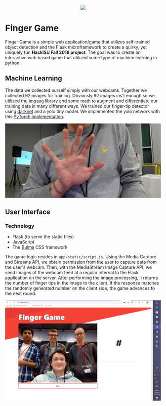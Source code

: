 <p align="center"><img src="https://image.flaticon.com/icons/svg/181/181846.svg" width="200"></p>

# Finger Game

Finger Game is a simple web application/game that utilizes self-trained object detection and the Flask microframework to create a quirky, yet uniquely fun **HackISU Fall 2018 project**. The goal was to create an interactive web based game that utilized some type of machine learning in python. 

## Machine Learning

The data we collected ourself simply with our webcams. Together we collected 92 images for training. Obviously 92 images ins't enough so we utilized the [imgaug](https://github.com/aleju/imgaug) library and some math to augment and differentiate our training data in many different ways. We trained our finger-tip detector using [darknet](https://github.com/pjreddie/darknet) and a yolo tiny model. We implemented the yolo network with this [PyTorch implementation](https://github.com/ayooshkathuria/pytorch-yolo-v3).

![alt-text-1](test_images/detection.gif "Training")

## User Interface

### Technology

- Flask (to serve the static files)
- JavaScript
- The [Bulma](https://bulma.io/) CSS framework

The game logic resides in `app/static/script.js`. Using the Media Capture and Streams API, we obtain permission from the user to capture data from the user's webcam. Then, with the MediaStream Image Capture API, we send images of the webcam feed at a regular interval to the Flask application on the server. After performing the image processing, it returns the number of finger tips in the image to the client. If the response matches the randomly generated number on the client side, the game advances to the next round.

![alt-text-1](test_images/team.png "Team photo")
